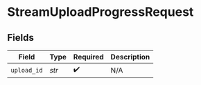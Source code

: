 # StreamUploadProgressRequest


## Fields

| Field              | Type               | Required           | Description        |
| ------------------ | ------------------ | ------------------ | ------------------ |
| `upload_id`        | *str*              | :heavy_check_mark: | N/A                |